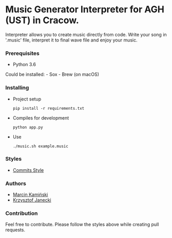 # Music Generator Interpreter for AGH (UST) in Cracow.

Interpreter allows you to create music directly from code. Write your song in '.music' file, interpret it to final wave file and enjoy your music.

### Prerequisites
 - Python 3.6
 
 Could be installed:
     - Sox
     - Brew (on macOS)



### Installing

* Project setup
    ```
    pip install -r requirements.txt
    ```

* Compiles for development
    ```
    python app.py
    ```

* Use
    ```
    ./music.sh example.music
    ```
    

### Styles
* [Commits Style](https://gitmoji.carloscuesta.me/)


### Authors
  * [Marcin Kamiński](https://github.com/xkamson)
  * [Krzysztof Janecki](https://github.com/kjanecki)


### Contribution
Feel free to contribute. Please follow the styles above while creating pull requests.
